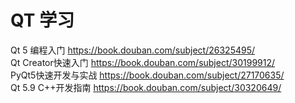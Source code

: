 # QT 学习
Qt 5 编程入门 https://book.douban.com/subject/26325495/         
Qt Creator快速入门 https://book.douban.com/subject/30199912/        
PyQt5快速开发与实战 https://book.douban.com/subject/27170635/       
Qt 5.9 C++开发指南 https://book.douban.com/subject/30320649/        



```js 

```

